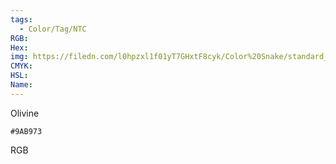 ```yaml
---
tags:
  - Color/Tag/NTC
RGB:
Hex:
img: https://filedn.com/l0hpzxl1f01yT7GHxtF8cyk/Color%20Snake/standard_csv_to_svg/9AB973.svg
CMYK:
HSL:
Name:
---
```

Olivine
```palette
#9AB973
```
RGB
